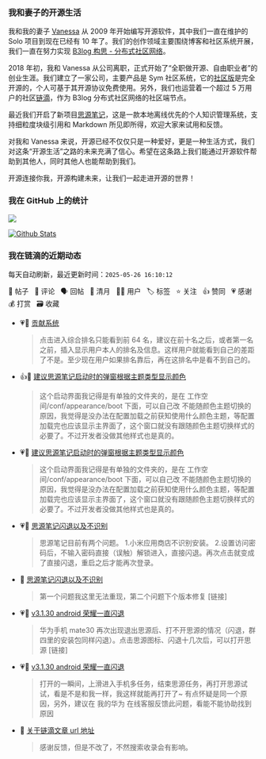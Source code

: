 ### 我和妻子的开源生活

我和我的妻子 [Vanessa](https://github.com/Vanessa219) 从 2009 年开始编写开源软件，其中我们一直在维护的 Solo 项目到现在已经有 10 年了。我们的创作领域主要围绕博客和社区系统开展，我们一直在努力实现 [B3log 构思 - 分布式社区网络](https://ld246.com/article/1546941897596)。

2018 年初，我和 Vanessa 从公司离职，正式开始了“全职做开源、自由职业者”的创业生涯。我们建立了一家公司，主要产品是 Sym 社区系统，它的[社区版](https://github.com/88250/symphony)是完全开源的，个人可基于其开源协议免费使用。另外，我们也运营着一个超过 5 万用户的社区[链滴](https://ld246.com)，作为 B3log 分布式社区网络的社区端节点。

最近我们开启了新项目[思源笔记](https://github.com/siyuan-note/siyuan)，这是一款本地离线优先的个人知识管理系统，支持细粒度块级引用和 Markdown 所见即所得，欢迎大家来试用和反馈。

对我和 Vanessa 来说，开源已经不仅仅只是一种爱好，更是一种生活方式，我们对这条“开源生活”之路的未来充满了信心。希望在这条路上我们能通过开源软件帮助到其他人，同时其他人也能帮助到我们。

开源连接你我，开源构建未来，让我们一起走进开源的世界！

### 我在 GitHub 上的统计

<a title="Hits" target="_blank" href="https://github.com/88250/88250"><img src="https://hits.b3log.org/88250/88250.svg"></a>

[![Github Stats](https://github-readme-stats.vercel.app/api?username=88250&theme=tokyonight&show_icons=true)](https://github.com/88250)

<!--events start -->

### 我在链滴的近期动态

每天自动刷新，最近更新时间：`2025-05-26 16:10:12`

📝 帖子 &nbsp; 💬 评论 &nbsp; 🗣 回帖 &nbsp; 🌙 清月 &nbsp; 👨‍💻 用户 &nbsp; 🏷️ 标签 &nbsp; ⭐️ 关注 &nbsp; 👍 赞同 &nbsp; 💗 感谢 &nbsp; 💰 打赏 &nbsp; 🗃 收藏

* 💗💬 [贡献系统](https://ld246.com/article/1531283103334/comment/1748231131965#comments)

  > 点击进入综合排名只能看到前 64 名，建议在前十名之后，或者第一名之前，插入显示用户本人的排名及信息。这样用户就能看到自己的差距了不是。至少现在用户如果排名靠后，再在这排名中是看不到自己的。
* 👍💬 [建议思源笔记启动时的弹窗根据主题类型显示颜色](https://ld246.com/article/1748228703789/comment/1748230628312#comments)

  > 这个启动界面我记得是有单独的文件夹的，是在 工作空间/conf/appearance/boot 下面，可以自己改 不能随颜色主题切换的原因，我觉得是没办法在配置加载之前获知使用什么颜色主题，等配置加载完也应该显示主界面了，这个窗口就没有跟随颜色主题切换样式的必要了。不过开发者没做其他样式也是真的。
* 💗💬 [建议思源笔记启动时的弹窗根据主题类型显示颜色](https://ld246.com/article/1748228703789/comment/1748230628312#comments)

  > 这个启动界面我记得是有单独的文件夹的，是在 工作空间/conf/appearance/boot 下面，可以自己改 不能随颜色主题切换的原因，我觉得是没办法在配置加载之前获知使用什么颜色主题，等配置加载完也应该显示主界面了，这个窗口就没有跟随颜色主题切换样式的必要了。不过开发者没做其他样式也是真的。
* 💗📝 [思源笔记闪退以及不识别](https://ld246.com/article/1748225578235)

  > 思源笔记目前有两个问题。 1.小米应用商店不识别安装。 2.设置访问密码后，不输入密码直接（误触）解锁进入，直接闪退。再次点击就变成了直接闪退，重启之后才能再次登录。
* 💬 [思源笔记闪退以及不识别](https://ld246.com/article/1748225578235/comment/1748230072966#comments)

  > 第一个问题我这里无法重现，第二个问题下个版本修复 [链接]
* 💗💬 [v3.1.30 android 荣耀一直闪退](https://ld246.com/article/1747843945508/comment/1748159626924#comments)

  > 华为手机 mate30 再次出现退出思源后、打不开思源的情况（闪退，群四里的安装包同样闪退）。点击思源图标、闪退十几次后，可以打开思源 [链接]
* 💗💬 [v3.1.30 android 荣耀一直闪退](https://ld246.com/article/1747843945508/comment/1748179930201#comments)

  > 打开的一瞬间，上滑进入手机多任务，结束思源任务，再打开思源试试，看是不是和我一样，我这样就能再打开了~ 有点怀疑是同一个原因，另外，建议在 我的华为 在线客服反馈此问题，看能不能协助找到原因
* 💬 [关于链滴文章 url 地址](https://ld246.com/article/1748180447354/comment/1748186223410#comments)

  > 感谢反馈，但是不改了，不然搜索收录会有影响。


<!--events end -->

